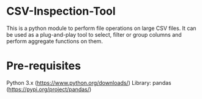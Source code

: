 # CSV-Inspection-Tool
This is a python module to perform file operations on large CSV files. It can be used as a plug-and-play tool to select, filter or group columns and perform aggregate functions on them.

# Pre-requisites
Python 3.x (https://www.python.org/downloads/)
Library: pandas (https://pypi.org/project/pandas/)
